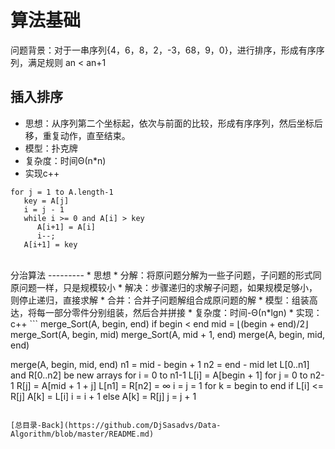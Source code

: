 算法基础
=============
问题背景：对于一串序列{4，6，8，2，-3，68，9，0}，进行排序，形成有序序列，满足规则 an < an+1

插入排序
-----
* 思想：从序列第二个坐标起，依次与前面的比较，形成有序序列，然后坐标后移，重复动作，直至结束。
* 模型：扑克牌
* 复杂度：时间Θ(n*n)
* 实现c++
```
for j = 1 to A.length-1
   key = A[j]
   i = j - 1
   while i >= 0 and A[i] > key
      A[i+1] = A[i]
      i--;
   A[i+1] = key
```

<br>
分治算法
---------
* 思想
  * 分解：将原问题分解为一些子问题，子问题的形式同原问题一样，只是规模较小
  * 解决：步骤递归的求解子问题，如果规模足够小，则停止递归，直接求解
  * 合并：合并子问题解组合成原问题的解
* 模型：组装高达，将每一部分零件分别组装，然后合并拼接
* 复杂度：时间-Θ(n*lgn)
* 实现：c++
```
merge_Sort(A, begin, end)
   if begin < end
      mid = ⌊(begin + end)/2⌋
      merge_Sort(A, begin, mid)
      merge_Sort(A, mid + 1, end)
      merge(A, begin, mid, end)
      
merge(A, begin, mid, end)
   n1 = mid - begin + 1
   n2 = end - mid
   let L[0..n1] and R[0..n2] be new arrays
   for i = 0 to n1-1
      L[i] = A[begin + 1]
   for j = 0 to n2-1
      R[j] = A[mid + 1 + j]
   L[n1] = R[n2] = ∞
   i = j = 1
   for k = begin to end
      if L[i] <= R[j]
         A[k] = L[i]
         i = i + 1
      else
         A[k] = R[j]
         j = j + 1
```

[总目录-Back](https://github.com/DjSasadvs/Data-Algorithm/blob/master/README.md)

